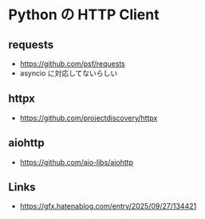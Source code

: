 # Python の HTTP Client

## requests
- https://github.com/psf/requests
- asyncio に対応してないらしい

## httpx
- https://github.com/projectdiscovery/httpx

## aiohttp
- https://github.com/aio-libs/aiohttp

## Links
- https://gfx.hatenablog.com/entry/2025/09/27/134421
